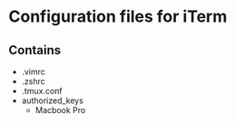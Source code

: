# Configuration files for iTerm

## Contains
- .vimrc
- .zshrc
- .tmux.conf
- authorized_keys
    - Macbook Pro
